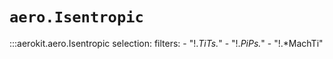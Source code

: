 # `aero.Isentropic`

:::aerokit.aero.Isentropic
    selection:
        filters:
            - "!.*TiTs.*"
            - "!.*PiPs.*"
            - "!.*MachTi"
